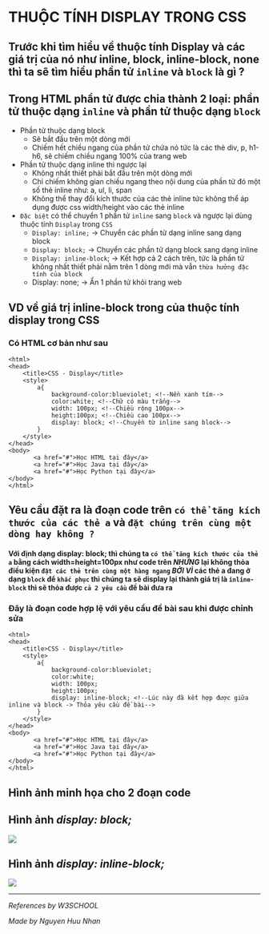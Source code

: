 # THUỘC TÍNH DISPLAY TRONG CSS
## Trước khi tìm hiểu về thuộc tính Display và các giá trị của nó như inline, block, inline-block, none thì ta sẽ tìm hiểu phần tử `inline` và `block` là gì ?
## Trong HTML phần tử được chia thành **2 loại**: phần tử thuộc dạng `inline` và phần tử thuộc dạng `block`
* Phần tử thuộc dạng block
  * Sẽ bắt đầu trên một dòng mới
  * Chiếm hết chiều ngang của phần tử chứa nó tức là các thẻ div, p, h1-h6, sẽ chiếm chiều ngang 100% của trang web
* Phần tử thuộc dạng inline thì ngược lại
  * Không nhất thiết phải bắt đầu trên một dòng mới
  * Chỉ chiếm không gian chiều ngang theo nội dung của phần tử đó một số thẻ inline như: a, ul, li, span
  * Không thể thay đổi kích thước của các thẻ inline tức không thể áp dụng được css width/height vào các thẻ inline
* `Đặc biệt` có thể chuyển 1 phần tử `inline` sang `block` và ngược lại dùng thuộc tính `Display` trong `CSS`
  * `Display: inline;` -> Chuyển các phần tử dạng inline sang dạng block
  * `Display: block;` -> Chuyển các phần tử dạng block sang dạng inline
  * `Display: inline-block`; -> Kết hợp cả 2 cách trên, tức là phần tử không nhất thiết phải nằm trên 1 dòng mới mà vẫn `thừa hưởng đặc tính của block`
  * Display: none; -> Ẩn 1 phần tử khỏi trang web
## VD về giá trị inline-block trong của thuộc tính display trong CSS
### Có HTML cơ bản như sau 
```
<html>
<head>
    <title>CSS - Display</title>
    <style>
        a{
            background-color:blueviolet; <!--Nền xanh tím-->
            color:white; <!--Chữ có màu trắng-->
            width: 100px; <!--Chiều rộng 100px-->
            height:100px; <!--Chiều cao 100px-->
            display: block; <!--Chuyền từ inline sang block-->
        }
    </style>
</head>
<body>
       <a href="#">Học HTML tại đây</a>
       <a href="#">Học Java tại đây</a>
       <a href="#">Học Python tại đây</a>
</body>
</html>
```
## Yêu cầu đặt ra là đoạn code trên `có thể tăng kích thước của các thẻ a` và `đặt chúng trên cùng một dòng hay không ?`
#### Với định dạng display: block; thì chúng ta `có thể tăng kích thước của thẻ a` bằng cách width=height=100px như code trên *NHƯNG* lại không thỏa điều kiện `đặt các thẻ trên cùng một hàng ngang` *BỞI VÌ* các thẻ a đang ở dạng `block` để `khắc phục` thì chúng ta sẽ display lại thành giá trị là `inline-block` thì sẽ thỏa được `cả 2 yêu cầu` đề bài đưa ra
### Đây là đoạn code hợp lệ với yêu cầu đề bài sau khi được chỉnh sửa
```
<html>
<head>
    <title>CSS - Display</title>
    <style>
        a{
            background-color:blueviolet;
            color:white;
            width: 100px;
            height:100px;
            display: inline-block; <!--Lúc này đã kết hợp được giữa inline và block -> Thỏa yêu cầu đề bài-->
        }
    </style>
</head>
<body>
       <a href="#">Học HTML tại đây</a>
       <a href="#">Học Java tại đây</a>
       <a href="#">Học Python tại đây</a>
</body>
</html>
```
## Hình ảnh minh họa cho 2 đoạn code 
## Hình ảnh *display: block;*
<img src="https://lh3.googleusercontent.com/tMfwXoOosb5N6hm03sxVZkjDtG9KDiem5wSDs57NKt-3WmeRTk1horGOLet3n20P8LVqss0TUf_tcucr9sooV9pneOvHa3YEk3dvg6ZhmYfg--Uzx3b0jfiFtbsoH3sM_nQlHze7guDLJsDNtukuFx6M92E0XnWefDJg0WcmjyMe_j_wfWQ6w4fE3Srtua9r7DUNBmCAcr7viovJdpn9j9nK61ANhJjEFPzrMeR1EreQe4cdp7I0V1ST0DvxvSfervW1MuO3k_rV83mv0yiiiuKmmKOXioiUKaS-t-yJ-fenujbZsJDJQHg-Cxq2ulCm8ZNsP6xU_loQRD3NKwfPA6Uns-FbHpWgmYmLsifxE2-fsfq0QjY5FswiGOEFe_W3fmRFt3tSs-OrllvaavVJB6Pbf8YF3IYZnsicv80aS5xFqyhspkF4um3o04lx7AekFLDLerUvP9AXY--pLTlLthfooWSKZVnn55GkPeE0B4FHSi24ntrOyR6j-8Xn6mE5jDZWK2gbU0Y50Xx4sH5Y0f5w9EK2fJcWVmdKV8_wkgj6pAumFVdN5QvqHOf-RqIAQ8BmuAfhwy1uvwNUSzSoaUhHWms2nDdYgFuMAyHe_uoHkcL9l2MMiRvKBIyUwu7R1lqPlTRJosziT5W99bkmh8ompVqSmAJBeJgpGvyuLbkjW7y8m9L7dFpflRiEDSIUmdGW7J9SEZwKzLqCJQ=w1280-h358-no?authuser=0">

## Hình ảnh *display: inline-block;*

<img src="https://lh3.googleusercontent.com/iq6opZvFqHK0d9nuAYmxsXsWsR778IvZJ4l3zSS6zBQsiWfyFeZnKBy0QCQ7Fan8_Xf8-XlOMBUyY9xr3FEmVvz9RiOcgk9PrIgae-rXQV_ue2oQBoAx8ZKzd3Y2IUXS5zfw-JnpRjkTeFxHcJWJVJHDmlNKLhM1688nY6FHXnaLsFBTKT4jo1Avj-R4MlB5a6Dg_y-qh_T11iBmVE-9k7Z2wffb6Mk22vmhuz4jlJRz3zI5muaT6iC56FaRXR7SGRmxal083NuV1afz2fKK5ta4Ia3dkgyPU2IItwUJgQ4TlW3jhdoHftEAcIDnZvmDGn_U1if95QqIReU5bpx5xAwE4LL6hwLrEHYGG8CtYDUXh6HdExYZaaQXfJkL0K8V8MEzxaTeeOqOp8KhCFfLej9EKifLy6wVucKj5XLRtg_E3OSK4GpSEDImx1x3YqV50cm19WJAiFOgFcy0-ANQYsJSWu9_LUZFCJTOzaGDLCirvI1tJnKXGikHCzps3u4QQejQ8sxWjK6krWbycZ5xz3-F7aJrytJc9sbEeDtF-3tdeJKxfLPOSvKLBMnkduGnM1XC8yMKGsRVf8UfXHp5aqA7jpW0N1sYqVx-TZyfIWoDUTqZoVoPFE4bHq6pGt7gd9nBBEA__G-LeUCaCqH7jjWjHZhGSdZPvc7-jn0tW69chqqi9JimRLsAShLgpcLho6p_CG6dO7pQ-I0Lug=w1133-h256-no?authuser=0">

<hr>

*References by W3SCHOOL*

*Made by Nguyen Huu Nhan*
